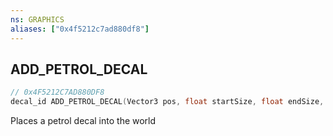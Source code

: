 ```yaml
---
ns: GRAPHICS
aliases: ["0x4f5212c7ad880df8"]
---
```

## ADD_PETROL_DECAL

```c
// 0x4F5212C7AD880DF8
decal_id ADD_PETROL_DECAL(Vector3 pos, float startSize, float endSize, float growRate);
```

Places a petrol decal into the world


